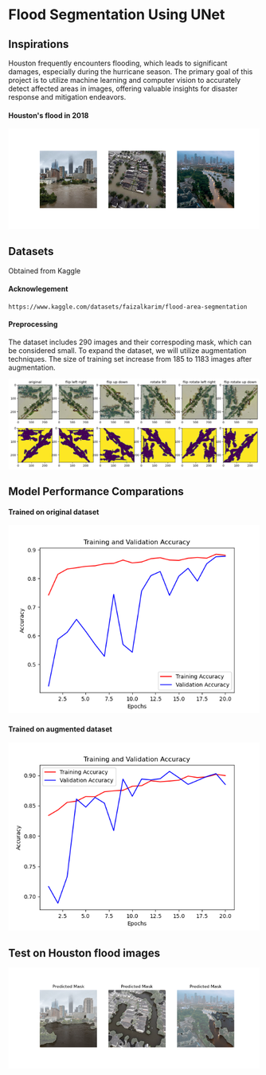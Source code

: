 # Flood Segmentation Using UNet

## Inspirations

Houston frequently encounters flooding, which leads to significant damages, especially during the hurricane season. The primary goal of this project is to utilize machine learning and computer vision to accurately detect affected areas in images, offering valuable insights for disaster response and mitigation endeavors.

#### Houston's flood in 2018
![Houston](images/houston.png)

## Datasets

Obtained from Kaggle

#### Acknowlegement
```
https://www.kaggle.com/datasets/faizalkarim/flood-area-segmentation
```

#### Preprocessing 

The dataset includes 290 images and their correspoding mask, which can be considered small. To expand the dataset, we will utilize augmentation techniques. The size of training set increase from 185 to 1183 images after augmentation.


![Augment](images/augment.png)

## Model Performance Comparations

#### Trained on original dataset

![Original](plots/Accuracy_on_Original_Dataset.png)

#### Trained on augmented dataset

![Augmentation](plots/Accuracy_on_Augmented_Dataset_Batch8.png)


## Test on Houston flood images

![Houston](images/houston_predicted.png)


